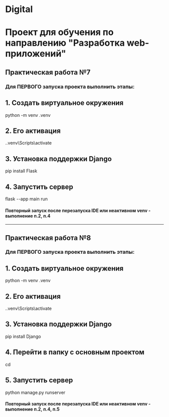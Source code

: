# Digital
# Проект для обучения по направлению "Разработка web-приложений"

## Практическая работа №7
### Для ПЕРВОГО запуска проекта выполнить этапы:

## 1. Создать виртуальное окружения
python -m venv .venv

## 2. Его активация
.\.venv\Scripts\activate

## 3. Установка поддержки Django
pip install Flask

## 4. Запустить сервер
flask --app main run

#### Повторный запуск после перезапуска IDE или неактивном venv - выполнение п.2, п.4
________________________

## Практическая работа №8
### Для ПЕРВОГО запуска проекта выполнить этапы:

## 1. Создать виртуальное окружения
python -m venv .venv

## 2. Его активация
.\.venv\Scripts\activate

## 3. Установка поддержки Django
pip install Django

## 4. Перейти в папку с основным проектом
cd <projectName>

## 5. Запустить сервер
python manage.py runserver

#### Повторный запуск после перезапуска IDE или неактивном venv - выполнение п.2, п.4, п.5